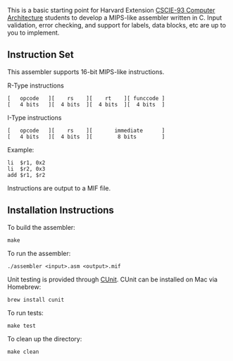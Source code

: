 This is a basic starting point for Harvard Extension [CSCIE-93 Computer Architecture](http://sites.fas.harvard.edu/~cscie287/) students to develop a MIPS-like assembler written in C. Input validation, error checking, and support for labels, data blocks, etc are up to you to implement.

## Instruction Set

This assembler supports 16-bit MIPS-like instructions.

R-Type instructions
```
[   opcode   ][    rs    ][    rt    ][ funccode ]
[   4 bits   ][  4 bits  ][  4 bits  ][  4 bits  ]
```

I-Type instructions
```
[   opcode   ][    rs    ][       immediate      ]
[   4 bits   ][  4 bits  ][        8 bits        ]
```
Example:
```
li  $r1, 0x2
li  $r2, 0x3
add $r1, $r2
```

Instructions are output to a MIF file.

## Installation Instructions

To build the assembler:

```make```

To run the assembler:

```./assembler <input>.asm <output>.mif```

Unit testing is provided through [CUnit](http://cunit.sourceforge.net/doc/index.html). CUnit can be installed on Mac via Homebrew:

```brew install cunit```

To run tests:

```make test```

To clean up the directory:

```make clean```
